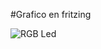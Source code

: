 #Grafico en fritzing

![RGB Led](https://user-images.githubusercontent.com/108047890/224442424-b58dd731-4baa-4450-8a02-c86426266a13.png)

